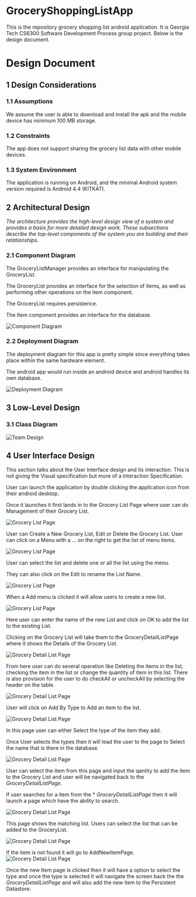# GroceryShoppingListApp

This is the repository grocery shopping list android application. It is Georgia Tech CS6300 Software Development Process group project. 
Below is the design document. 



# Design Document

## 1 Design Considerations

### 1.1 Assumptions

We assume the user is able to download and install the apk and the mobile device has minimum 100 MB storage.

### 1.2 Constraints

The app does not support sharing the grocery list data with other mobile devices. 

### 1.3 System Environment

The application is running on Android, and the minimal Android system version required is Android 4.4 (KITKAT).

## 2 Architectural Design

*The architecture provides the high-level design view of a system and provides a basis for more detailed design work. These subsections describe the top-level components of the system you are building and their relationships.*

### 2.1 Component Diagram

The GroceryListManager provides an interface for manipulating the GroceryList.

The GroceryList provides an interface for the selection of items, as well as performing other operations on the item component.
 
The GroceryList requires persistence. 
 
The Item component provides an interface for the database. 
 
![Component Diagram](Docs/componentDiagram.jpg)

### 2.2 Deployment Diagram

The deployment diagram for this app is pretty simple since everything takes place within the same hardware element.

The android app would run inside an android device and android handles its own database.

![Deployment Diagram](Docs/deploymentDiagram.jpg)


## 3 Low-Level Design

### 3.1 Class Diagram


![Team Design](Docs/teamdesign_ver2.JPG)


## 4 User Interface Design

This section talks about the User Interface design and its interaction. This is not giving the Visual specification but more of a Interaction Specification. 

User can launch the application by double clicking the application icon from their android desktop.

Once it launches it first lands in to the Grocery List Page where user can do Management of their Grocery List.

![Grocery List Page](Docs/mockup/final_screens/GroceryListsPage.png) 

User can Create a New Grocery List, Edit or Delete the Grocery List. User can click on a Menu with a ... on the right to get the list of menu items.

![Grocery List Page](Docs/mockup/final_screens/GroceryListsPage_withMenu.png) 

User can select the list and delete one or all the list using the menu. 

They can also click on the Edit to rename the List Name. 

![Grocery List Page](Docs/mockup/final_screens/GroceryListEditPage.png) 

When a Add menu  is clicked it will allow users to create a new list.

![Grocery List Page](Docs/mockup/final_screens/GroceryListCreatePage.png) 

Here user can enter the name of the new List and click on OK to add the list to the existing List. 

Clicking on the Grocery List will take them to the GroceryDetailListPage where it shows the Details of the Grocery List.

![Grocery Detail List Page](Docs/mockup/final_screens/GroceryDetailListPage.png) 

From here user can do several operation like Deleting the items in the list,  checking the item in the list or change the quantity of item in this list. There is also provision for the user to do checkAll or uncheckAll by selecting the header on the table.

![Grocery Detail List Page](Docs/mockup/final_screens/GroceryDetailListPage_withMenu.png) 

User will click on Add By Type to Add an item to the list. 

![Grocery Detail List Page](Docs/mockup/final_screens/AddItemByTypePage.png) 

In this page user can either Select the type of the item they add.

Once User selects the types then it will lead the user to the page to Select the name that is there in the database.

![Grocery Detail List Page](Docs/mockup/final_screens/AddItemByName.png) 

User can select the item from this page and input the qantity to add the item to the Grocery List and user will be navigated back to the *GroceryDetailListPage*. 

If user searches for a item from the * *GroceryDetailListPage* then it will launch a page which have the ability to search.

![Grocery Detail List Page](Docs/mockup/final_screens/SearchItemByName.png) 

This page shows the matching list. Users can select the list that can be added to the GroceryList.

![Grocery Detail List Page](Docs/mockup/final_screens/SearchItemByName_Add.png) 

If the item is not found it will go to AddNewItemPage.
![Grocery Detail List Page](Docs/mockup/final_screens/AddNewItemPage.png) 

Once the new Item page is clicked then it will have a option to select the type and once the type is selected it will navigate the screen back the the *GroceryDetailListPage* and will also add the new item to the Persistent Datastore.


